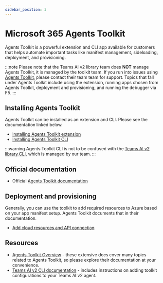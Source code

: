 ```yaml
---
sidebar_position: 3
---
```


# Microsoft 365 Agents Toolkit

Agents Toolkit is a powerful extension and CLI app available for customers that helps automate important tasks like manifest management, sideloading, deployment, and provisioning.

:::note
Please note that the Teams AI v2 library team does **NOT** manage Agents Toolkit, it is managed by the toolkit team. If you run into issues using [Agents Toolkit](https://github.com/OfficeDev/Teams-Toolkit), please contact their team team for support. Topics that fall under Agents Toolkit include using the extension, running apps chosen from Agents Toolkit, deployment and provisioning, and running the debugger via F5.
:::

## Installing Agents Toolkit

Agents Toolkit can be installed as an extension and CLI. Please see the documentation linked below.

- [Installing Agents Toolkit extension](https://learn.microsoft.com/en-us/microsoftteams/platform/toolkit/install-teams-toolkit)
- [Installing Agents Toolkit CLI](https://learn.microsoft.com/en-us/microsoftteams/platform/toolkit/microsoft-365-agents-toolkit-cli)

:::warning
Agents Toolkit CLI is not to be confused with the [Teams AI v2 library CLI](../developer-tools/cli), which is managed by our team.
:::

## Official documentation

- Official [Agents Toolkit documentation](https://learn.microsoft.com/en-us/microsoft-365/developer/overview-m365-agents-toolkit?toc=%2Fmicrosoftteams%2Fplatform%2Ftoc.json&bc=%2Fmicrosoftteams%2Fplatform%2Fbreadcrumb%2Ftoc.json)

## Deployment and provisioning

Generally, you can use the toolkit to add required resources to Azure based on your app manifest setup. Agents Toolkit documents that in their documentation.

- [Add cloud resources and API connection](https://learn.microsoft.com/en-us/microsoftteams/platform/toolkit/add-resource)

## Resources

- [Agents Toolkit Overview](https://learn.microsoft.com/en-us/microsoftteams/platform/toolkit/teams-toolkit-fundamentals) - these extensive docs cover many topics related to Agents Toolkit, so please explore their documentation at your convenience.
- [Teams AI v2 CLI documentation](../developer-tools/cli) - includes instructions on adding toolkit configurations to your Teams AI v2 agent.
